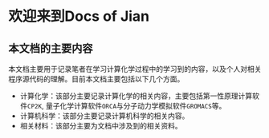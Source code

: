 # 欢迎来到Docs of Jian



## 本文档的主要内容

本文档主要用于记录笔者在学习计算化学过程中的学习到的内容，以及个人对相关程序源代码的理解。目前本文档主要包括以下几个方面。

* 计算化学：该部分主要记录计算化学的相关内容，主要包括第一性原理计算软件`CP2K`, 量子化学计算软件`ORCA`与分子动力学模拟软件`GROMACS`等。
* 计算机科学：该部分主要记录计算机科学的相关内容。
* 相关材料：该部分主要为文档中涉及到的相关资料。
